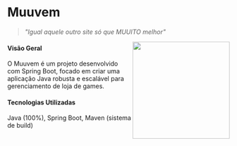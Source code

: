 <h1 align="left">Muuvem</h1>

> *"Igual aquele outro site só que MUUITO melhor"*

<img align="right" height="220" src="https://i.imgur.com/G3JaXz4.png"/>

#### Visão Geral
O Muuvem é um projeto desenvolvido com Spring Boot, focado em criar uma aplicação Java robusta e escalável para gerenciamento de loja de games.

#### Tecnologias Utilizadas
Java (100%), Spring Boot, Maven (sistema de build)
